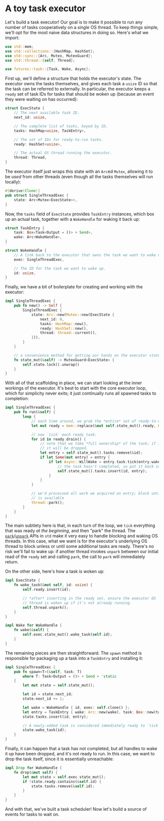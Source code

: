 # A toy task executor

Let's build a task executor! Our goal is to make it possible to run any number
of tasks cooperatively on a *single* OS thread. To keep things simple, we'll opt
for the most naive data structures in doing so. Here's what we import:

```rust
use std::mem;
use std::collections::{HashMap, HashSet};
use std::sync::{Arc, Mutex, MutexGuard};
use std::thread::{self, Thread};

use futures::task::{Task, Wake, Async};
```

First up, we'll define a structure that holds the executor's state. The executor
owns the tasks themselves, and gives each task a `usize` ID so that the task can
be referred to externally. In particular, the executor keeps a `ready` set of
task IDs for tasks that should be woken up (because an event they were waiting
on has occurred):

```rust
struct ExecState {
    // The next available task ID.
    next_id: usize,

    // The complete list of tasks, keyed by ID.
    tasks: HashMap<usize, TaskEntry>,

    // The set of IDs for ready-to-run tasks.
    ready: HashSet<usize>,

    // The actual OS thread running the executor.
    thread: Thread,
}
```

The executor itself just wraps this state with an `Arc`ed `Mutex`, allowing it
to be *used* from other threads (even though all the tasks themselves will run
locally):

```rust
#[derive(Clone)]
pub struct SingleThreadExec {
    state: Arc<Mutex<ExecState>>,
}
```

Now, the `tasks` field of `ExecState` provides `TaskEntry` instances, which box
up an actual task, together with a `WakeHandle` for waking it back up:

```rust
struct TaskEntry {
    task: Box<Task<Output = ()> + Send>,
    wake: Arc<WakeHandle>,
}

struct WakeHandle {
    // A link back to the executor that owns the task we want to wake up.
    exec: SingleThreadExec,

    // The ID for the task we want to wake up.
    id: usize,
}
```

Finally, we have a bit of boilerplate for creating and working with the executor:

```rust
impl SingleThreadExec {
    pub fn new() -> Self {
        SingleThreadExec {
            state: Arc::new(Mutex::new(ExecState {
                next_id: 0,
                tasks: HashMap::new(),
                ready: HashSet::new(),
                thread: thread::current(),
            })),
        }
    }

    // a convenience method for getting our hands on the executor state
    fn state_mut(&self) -> MutexGuard<ExecState> {
        self.state.lock().unwrap()
    }
}
```

With all of that scaffolding in place, we can start looking at the inner
workings of the executor. It's best to start with the core executor loop, which
for simplicity never exits; it just continually runs all spawned tasks to
completion:

```rust
impl SingleThreadExec {
    pub fn run(&self) {
        loop {
            // each time around, we grab the *entire* set of ready-to-run task IDs:
            let mut ready = mem::replace(&mut self.state_mut().ready, HashSet::new());

            // now `tick` each ready task:
            for id in ready.drain() {
                // note that we take *full ownership* of the task; if it completes,
                // it will be dropped.
                let entry = self.state_mut().tasks.remove(&id);
                if let Some(mut entry) = entry {
                    if let Async::WillWake = entry.task.tick(entry.wake.clone()) {
                        // the task hasn't completed, so put it back in the table.
                        self.state_mut().tasks.insert(id, entry);
                    }
                }
            }

            // we'd processed all work we acquired on entry; block until more work
            // is available
            thread::park();
        }
    }
}
```

The main subtlety here is that, in each turn of the loop, we `tick` everything
that was ready *at the beginning*, and then "park" the thread.  The
[`park`]/[`unpark`] APIs in `std` make it very easy to handle blocking and
waking OS threads. In this case, what we want is for the executor's underlying
OS thread to block unless or until some additional tasks are ready. There's no
risk we'll fail to wake up: if another thread invokes `unpark` between our
initial read of the `ready` set and calling `park`, the call to `park` will
immediately return.

[`park`]: https://static.rust-lang.org/doc/master/std/thread/fn.park.html
[`unpark`]: https://static.rust-lang.org/doc/master/std/thread/struct.Thread.html#method.unpark

On the other side, here's how a task is woken up:

```rust
impl ExecState {
    fn wake_task(&mut self, id: usize) {
        self.ready.insert(id);

        // *after* inserting in the ready set, ensure the executor OS
        // thread is woken up if it's not already running.
        self.thread.unpark();
    }
}

impl Wake for WakeHandle {
    fn wake(&self) {
        self.exec.state_mut().wake_task(self.id);
    }
}
```

The remaining pieces are then straightforward. The `spawn` method is
responsible for packaging up a task into a `TaskEntry` and installing it:

```rust
impl SingleThreadExec {
    pub fn spawn<T>(&self, task: T)
        where T: Task<Output = ()> + Send + 'static
    {
        let mut state = self.state_mut();

        let id = state.next_id;
        state.next_id += 1;

        let wake = WakeHandle { id, exec: self.clone() };
        let entry = TaskEntry { wake: Arc::new(wake), task: Box::new(task) };
        state.tasks.insert(id, entry);

        // A newly-added task is considered immediately ready to `tick`
        state.wake_task(id);
    }
}
```

Finally, it can happen that a task has not completed, but all handles to wake it
up have been dropped, and it's not ready to run. In this case, we want to drop
the task itself, since it is essentially unreachable:

```rust
impl Drop for WakeHandle {
    fn drop(&mut self) {
        let mut state = self.exec.state_mut();
        if !state.ready.contains(&self.id) {
            state.tasks.remove(&self.id);
        }
    }
}
```

And with that, we've built a task scheduler! Now let's build a source of events
for tasks to wait on.
